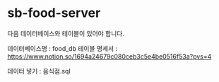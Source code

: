 # sb-food-server

다음 데이터베이스와 테이블이 있어야 합니다.

데이터베이스명 : food_db
테이블 명세서 : https://www.notion.so/1694a24679c080ceb3c5e4be0516f53a?pvs=4

데이터 넣기 : 음식점.sql

